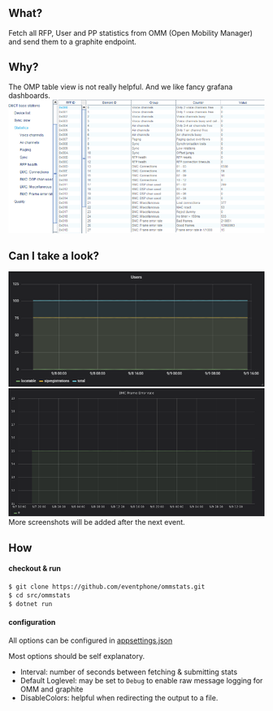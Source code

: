 ## What?
Fetch all RFP, User and PP statistics from OMM (Open Mobility Manager) and send them to a graphite endpoint.

## Why?
The OMP table view is not really helpful. And we like fancy grafana dashboards. 
![OMP Statistics](./doc/omp.png)

## Can I take a look?
![Users](./doc/Users.png)
![BMC Frame Error](./doc/BMC_Frame_error.png)
More screenshots will be added after the next event.

## How

#### checkout & run
``` sh
$ git clone https://github.com/eventphone/ommstats.git
$ cd src/ommstats
$ dotnet run
```

#### configuration
All options can be configured in [appsettings.json](src/ommstats/appsettings.json)

Most options should be self explanatory.
- Interval: number of seconds between fetching & submitting stats
- Default Loglevel: may be set to `Debug` to enable raw message logging for OMM and graphite
- DisableColors: helpful when redirecting the output to a file.